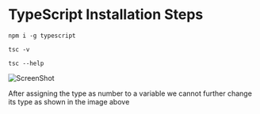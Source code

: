 # TypeScript Installation Steps 
    npm i -g typescript
    
    tsc -v 
    
    tsc --help


![ScreenShot](https://github.com/PratikPradhan987/TypeScript-StudyRefrence/assets/71559227/b513c3c0-032a-4ad2-a682-f18c0f9de04d)

After assigning the type as number to a variable we cannot further change its type as shown in the image above 
